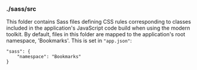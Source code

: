 ### ./sass/src

This folder contains Sass files defining CSS rules corresponding to classes
included in the application's JavaScript code build when using the modern toolkit.
By default, files in this folder are mapped to the application's root namespace, 'Bookmarks'.
This is set in `"app.json"`:

    "sass": {
        "namespace": "Bookmarks"
    }